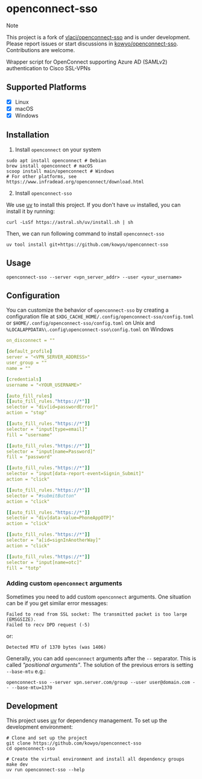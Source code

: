# openconnect-sso

> [!NOTE]
> This project is a fork of [vlaci/openconnect-sso](https://github.com/vlaci/openconnect-sso) and is under development. Please report issues or start discussions in [kowyo/openconnect-sso]((https://github.com/kowyo/openconnect-sso)). Contributions are welcome.

Wrapper script for OpenConnect supporting Azure AD (SAMLv2) authentication
to Cisco SSL-VPNs

## Supported Platforms

- [x] Linux
- [x] macOS
- [x] Windows

## Installation

1. Install `openconnect` on your system

```shell
sudo apt install openconnect # Debian
brew install openconnect # macOS
scoop install main/openconnect # Windows
# For other platforms, see https://www.infradead.org/openconnect/download.html
```

2. Install `openconnect-sso`

We use [uv](https://docs.astral.sh/uv/) to install this project. If you don't have `uv` installed, you can install it by running:

```shell
curl -LsSf https://astral.sh/uv/install.sh | sh
```

Then, we can run following command to install `openconnect-sso`

```shell
uv tool install git+https://github.com/kowyo/openconnect-sso
```

## Usage

```shell
openconnect-sso --server <vpn_server_addr> --user <your_username>
```

## Configuration

You can customize the behavior of `openconnect-sso` by creating a configuration file at
`$XDG_CACHE_HOME/.config/openconnect-sso/config.toml` or `$HOME/.config/openconnect-sso/config.toml` on Unix and `%LOCALAPPDATA%\.config\openconnect-sso\config.toml` on Windows

```yaml
on_disconnect = ""

[default_profile]
server = "<VPN_SERVER_ADDRESS>"
user_group = ""
name = ""

[credentials]
username = "<YOUR_USERNAME>"

[auto_fill_rules]
[[auto_fill_rules."https://*"]]
selector = "div[id=passwordError]"
action = "stop"

[[auto_fill_rules."https://*"]]
selector = "input[type=email]"
fill = "username"

[[auto_fill_rules."https://*"]]
selector = "input[name=Password]"
fill = "password"

[[auto_fill_rules."https://*"]]
selector = "input[data-report-event=Signin_Submit]"
action = "click"

[[auto_fill_rules."https://*"]]
selector = "#submitButton"
action = "click"

[[auto_fill_rules."https://*"]]
selector = "div[data-value=PhoneAppOTP]"
action = "click"

[[auto_fill_rules."https://*"]]
selector = "a[id=signInAnotherWay]"
action = "click"

[[auto_fill_rules."https://*"]]
selector = "input[name=otc]"
fill = "totp"
```

### Adding custom `openconnect` arguments

Sometimes you need to add custom `openconnect` arguments. One situation can be if you get similar error messages:

```shell
Failed to read from SSL socket: The transmitted packet is too large (EMSGSIZE).
Failed to recv DPD request (-5)
```

or:

```shell
Detected MTU of 1370 bytes (was 1406)
```

Generally, you can add `openconnect` arguments after the `--` separator. This is called _"positional arguments"_. The
solution of the previous errors is setting `--base-mtu` e.g.:

```shell
openconnect-sso --server vpn.server.com/group --user user@domain.com -- --base-mtu=1370
```

## Development

This project uses [uv](https://docs.astral.sh/uv/) for dependency management. To set up the development environment:

```shell
# Clone and set up the project
git clone https://github.com/kowyo/openconnect-sso
cd openconnect-sso

# Create the virtual environment and install all dependency groups
make dev
uv run openconnect-sso --help
```
